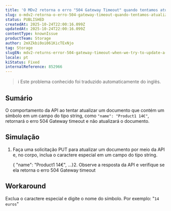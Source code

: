 ```yaml
---
title: 'O MDv2 retorna o erro "504 Gateway Timeout" quando tentamos atualizar um documento passando um símbolo ou caractere especial.'
slug: o-mdv2-retorna-o-erro-504-gateway-timeout-quando-tentamos-atualizar-um-documento-passando-um-simbolo-ou-caractere-especial
status: PUBLISHED
createdAt: 2025-10-24T22:00:16.099Z
updatedAt: 2025-10-24T22:00:16.099Z
contentType: knownIssue
productTeam: Storage
author: 2mXZkbi0oi061KicTExNjo
tag: Storage
slugEN: mdv2-returns-error-504-gateway-timeout-when-we-try-to-update-a-document-passing-a-symbol-or-special-character
locale: pt
kiStatus: Fixed
internalReference: 852966
---
```


>ℹ️ Este problema conhecido foi traduzido automaticamente do inglês.

## Sumário


O comportamento da API ao tentar atualizar um documento que contém um símbolo em um campo do tipo string, como `"name": "Product1 14€"`, retornará o erro 504 Gateway timeout e não atualizará o documento.
## Simulação



1. Faça uma solicitação PUT para atualizar um documento por meio da API e, no corpo, inclua o caractere especial em um campo do tipo string.

    { "name": "Product1 14€", ...}2.  Observe a resposta da API e verifique se ela retorna o erro 504 Gateway timeout
## Workaround


Exclua o caractere especial e digite o nome do símbolo. Por exemplo: "`14 euros`"